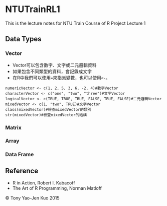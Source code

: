 # NTUTrainRL1
This is the lecture notes for NTU Train Course of R Project Lecture 1

## Data Types

### Vector

* Vector可以包含數字、文字或二元邏輯資料
* 如果包含不同類型的資料，會記錄成文字
* 在R中我們可以使用`=`來指派變數，也可以使用`<-`。

```
numericVector <- c(1, 2, 5, 3, 6, -2, 4)#數字Vector
characterVector <- c("one", "two", "three")#文字Vector
logicalVector <- c(TRUE, TRUE, TRUE, FALSE, TRUE, FALSE)#二元邏輯Vector
mixedVector <- c(1, "two", TRUE)#文字Vector
class(mixedVector)#檢查mixedVector的類別
str(mixedVector)#檢查mixedVector的結構
```

### Matrix



### Array

### Data Frame

## Reference
* R in Action, Robert I. Kabacoff
* The Art of R Programming, Norman Matloff

&copy; Tony Yao-Jen Kuo 2015
